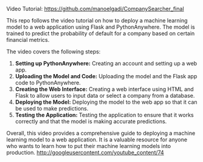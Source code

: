 Video Tutorial: [https://github.com/manoelgadi/CompanySearcher_final
](https://www.youtube.com/watch?v=3w3vBu2WMvk)

This repo follows the video tutorial on how to deploy a machine learning model to a web application using Flask and PythonAnywhere. The model is trained to predict the probability of default for a company based on certain financial metrics.

The video  covers the following steps:

1. **Setting up PythonAnywhere:** Creating an account and setting up a web app.
2. **Uploading the Model and Code:** Uploading the model and the Flask app code to PythonAnywhere.
3. **Creating the Web Interface:** Creating a web interface using HTML and Flask to allow users to input data or select a company from a database.
4. **Deploying the Model:** Deploying the model to the web app so that it can be used to make predictions.
5. **Testing the Application:** Testing the application to ensure that it works correctly and that the model is making accurate predictions.

Overall, this video provides a comprehensive guide to deploying a machine learning model to a web application. It is a valuable resource for anyone who wants to learn how to put their machine learning models into production.
http://googleusercontent.com/youtube_content/74
